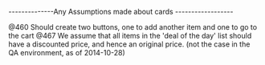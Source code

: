 --------------Any Assumptions made about cards ------------------

@460 Should create two buttons, one to add another item and one to go to the cart
@467 We assume that all items in the 'deal of the day' list should have a discounted price, and hence an original price. (not the case in the QA environment, as of 2014-10-28)
